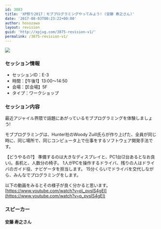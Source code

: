 ```yaml
---
id: 3883
title: 'XP祭り2017：モブプログラミングやってみよう! (安藤 寿之さん)'
date: '2017-08-03T00:23:22+00:00'
author: hosozawa
layout: revision
guid: 'http://xpjug.com/3875-revision-v1/'
permalink: /3875-revision-v1/
---
```


![](http://xpjug.com/wp-content/uploads/2017/08/xp2017-sessioin-e3.png)

### セッション情報

- セッションID：E-3
- 時間：【午後1】13:00～14:50
- 会場：【E会場】5F
- タイプ：ワークショップ

### セッション内容

最近アジャイル界隈で話題にあがっているモブプログラミングを体験しましょう!

モブプログラミングは、Hunter社のWoody Zuill氏らが作り上げた、全員が同じ時に、同じ場所で、同じコンピュータ上で仕事をするソフトウェア開発手法です。

【どうやるの?】 準備するのは大きなディスプレイと、PC1台(2台あるとなお良い)。長机と、人数分の椅子。 1人がPCを操作するドライバ、残りの人はドライバのガイド役、ナビゲータを担当します。 15分くらいでドライバを交代しながら、みんなでプログラミングをします。

以下の動画をみるとその様子が良く分かると思います。 [https://www.youtube.com/watch?v=p\_pvslS4gEI](https://www.youtube.com/watch?v=p_pvslS4gEI)

### スピーカー

#### 安藤 寿之さん